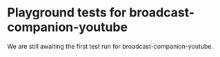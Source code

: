 # Playground tests for broadcast-companion-youtube
We are still awaiting the first test run for broadcast-companion-youtube.

